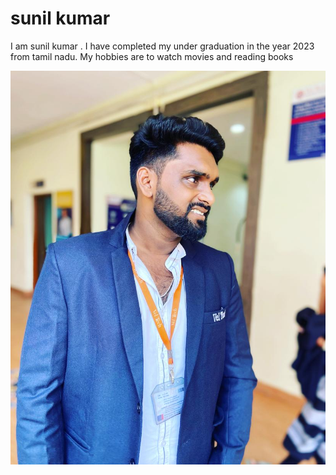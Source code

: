 # sunil kumar
I am sunil kumar . I have completed my under graduation in the year 2023 from tamil nadu.
My hobbies are to watch movies and reading books

![sunil here](sunil.jpg)